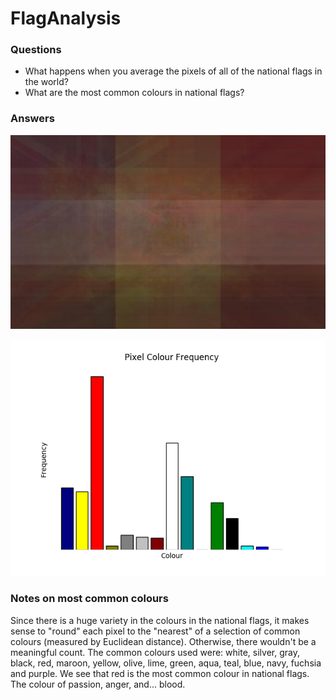 # FlagAnalysis

### Questions
* What happens when you average the pixels of all of the national flags in the world?
* What are the most common colours in national flags?

### Answers
![average flag](https://raw.githubusercontent.com/Kevinpgalligan/FlagAnalysis/master/results/average_flag.jpg)

![colour frequency](https://raw.githubusercontent.com/Kevinpgalligan/FlagAnalysis/master/results/barchart.png)

### Notes on most common colours
Since there is a huge variety in the colours in the national flags, it makes sense to "round" each pixel to the "nearest" of a selection of common colours (measured by Euclidean distance). Otherwise, there wouldn't be a meaningful count. The common colours used were: white, silver, gray, black, red, maroon, yellow, olive, lime, green, aqua, teal, blue, navy, fuchsia and purple. We see that red is the most common colour in national flags. The colour of passion, anger, and... blood.
